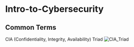 # Intro-to-Cybersecurity

## Common Terms

CIA (Confidentiality, Integrity, Availability) Triad
![CIA_Triad](https://user-images.githubusercontent.com/79841341/126899291-d8a9110d-1ef8-4eea-89bf-d51c673fa714.png)

